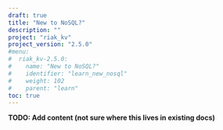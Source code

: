 ```yaml
---
draft: true
title: "New to NoSQL?"
description: ""
project: "riak_kv"
project_version: "2.5.0"
#menu:
#  riak_kv-2.5.0:
#    name: "New to NoSQL?"
#    identifier: "learn_new_nosql"
#    weight: 102
#    parent: "learn"
toc: true
---
```


**TODO: Add content (not sure where this lives in existing docs)**
